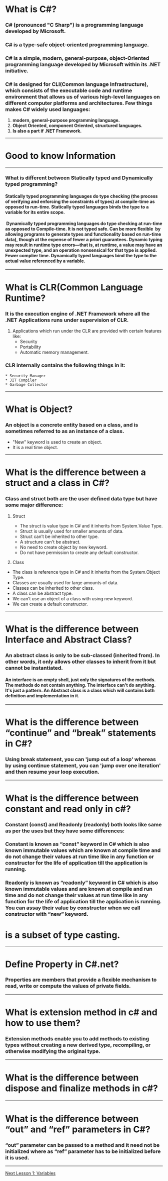 # What is C#?
### C# (pronounced "C Sharp") is a programming language developed by Microsoft.
### C# is a type-safe object-oriented programming language.
### C# is a simple, modern, general-purpose, object-Oriented programming language developed by Microsoft within its .NET initiative.

### C# is designed for CLI(Common language Infrastructure), which consists of the executable code and runtime environment that allows us of various high-level languages on different computer platforms and architectures. Few things makes C# widely used languages:
1. **modern, general-purpose programming language.**
2. **Object Oriented, component Oriented, structured languages.**
3. **Is also a part if .NET Framework.**

---

# Good to know Information
---
### What is different between Statically typed and Dynamically typed programming?

#### Statically typed programming languages do type checking (the process of verifying and enforcing the constraints of types) at compile-time as opposed to run-time. Statically typed languages binds the type to a variable for its entire scope.

####  Dynamically typed programming languages do type checking at run-time as opposed to Compile-time. It is not typed safe. Can be more flexible  by allowing programs to generate types and functionality based on run-time data), though at the expense of fewer a priori guarantees. Dynamic typing may result in runtime type errors—that is, at runtime, a value may have an unexpected type, and an operation nonsensical for that type is applied. Fewer complier time. Dynamically typed languages bind the type to the actual value referenced by a variable.
---

# What is CLR(Common Language Runtime?
### It is the execution engine of .NET Framework where all the .NET Applications runs under supervision of CLR.
1. Applications which run under the CLR are provided with certain features like:
    * Security
    * Portability
    * Automatic memory management.
  ### CLR internally contains the following things in it:
    * Security Manager
    * JIT Compiler
    * Garbage Collector
---

# What is Object?
### An object is a concrete entity based on a class, and is sometimes referred to as an instance of a class.
* "New" keyword is used to create an object.
* It is a real time object.
 ---

# What is the difference between a struct and a class in C#?
### Class and struct both are the user defined data type but have some major difference:

1. Struct
    * The struct is value type in C# and it inherits from System.Value Type.
    * Struct is usually used for smaller amounts of data.
    * Struct can’t be inherited to other type.
    * A structure can't be abstract.
    * No need to create object by new keyword.
    * Do not have permission to create any default constructor.

2. Class

  * The class is reference type in C# and it inherits from the System.Object Type.
  * Classes are usually used for large amounts of data.
  * Classes can be inherited to other class.
  * A class can be abstract type.
  * We can’t use an object of a class with using new keyword.
  * We can create a default constructor.

---
#  What is the difference between Interface and Abstract Class?
### An abstract class is only to be sub-classed (inherited from). In other words, it only allows other classes to inherit from it but cannot be instantiated.
#### An interface is an empty shell, just only the signatures of the methods. The methods do not contain anything. The interface can't do anything. It's just a pattern. An Abstract class is a class which will contains both definition and implementation in it.
---

# What is the difference between “continue” and “break” statements in C#?
### Using break statement, you can 'jump out of a loop' whereas by using continue statement, you can 'jump over one iteration' and then resume your loop execution.

---
# What is the difference between constant and read only in c#?
### Constant (const) and Readonly (readonly) both looks like same as per the uses but they have some differences:

### Constant is known as “const” keyword in C# which is also known immutable values which are known at compile time and do not change their values at run time like in any function or constructor for the life of application till the application is running.

### Readonly is known as “readonly” keyword in C# which is also known immutable values and are known at compile and run time and do not change their values at run time like in any function for the life of application till the application is running. You can assay their value by constructor when we call constructor with “new” keyword.
# is a subset of type casting.

---

# Define Property in C#.net?
### Properties are members that provide a flexible mechanism to read, write or compute the values of private fields.

---

# What is extension method in c# and how to use them?
### Extension methods enable you to add methods to existing types without creating a new derived type, recompiling, or otherwise modifying the original type.

---
# What is the difference between dispose and finalize methods in c#?
###
---

#  What is the difference between “out” and “ref” parameters in C#?
### “out” parameter can be passed to a method and it need not be initialized where as “ref” parameter has to be initialized before it is used.

---






[Next Lesson 1: Variables](./Lesson-1.md)

